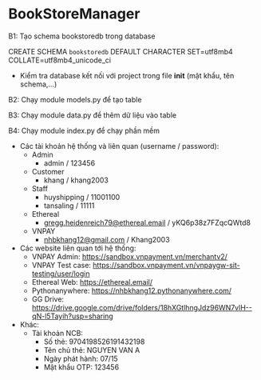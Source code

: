 # BookStoreManager


B1: Tạo schema bookstoredb trong database

CREATE SCHEMA `bookstoredb` DEFAULT CHARACTER SET=utf8mb4 COLLATE=utf8mb4_unicode_ci

- Kiểm tra database kết nối với project trong file __init__ (mật khẩu, tên schema,...)

B2: Chạy module models.py để tạo table

B3: Chạy module data.py để thêm dữ liệu vào table

B4: Chạy module index.py để chạy phần mềm


* Các tài khoản hệ thống và liên quan (username / password):
  - Admin
     + admin / 123456
  - Customer
     + khang / khang2003
  - Staff
     + huyshipping / 11001100
     + tansaling / 11111
  - Ethereal
     + gregg.heidenreich79@ethereal.email / yKQ6p38z7FZqcQWtd8
  - VNPAY
     + nhbkhang12@gmail.com / Khang2003
* Các website liên quan tới hệ thống:
  - VNPAY Admin: https://sandbox.vnpayment.vn/merchantv2/
  - VNPAY Test case:  https://sandbox.vnpayment.vn/vnpaygw-sit-testing/user/login
  - Ethereal Web: https://ethereal.email/
  - Pythonanywhere: https://nhbkhang12.pythonanywhere.com/
  - GG Drive: https://drive.google.com/drive/folders/18hXGtlhngJdz96WN7vlH--qN-l5Tayih?usp=sharing
* Khác:
  - Tài khoản NCB:
    + Số thẻ: 9704198526191432198
    + Tên chủ thẻ: NGUYEN VAN A
    + Ngày phát hành: 07/15
    + Mật khẩu OTP: 123456